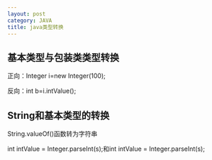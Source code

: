 ```yaml
---
layout: post
category: JAVA
title: java类型转换
---
```


## 基本类型与包装类类型转换
正向：Integer i=new Integer(100);

反向：int b=i.intValue();

## String和基本类型的转换
String.valueOf()函数转为字符串

int intValue = Integer.parseInt(s);和int intValue = Integer.parseInt(s);
